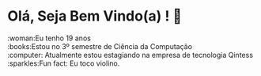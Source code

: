 <h1> Olá, Seja Bem Vindo(a) ! 👋</h1>
:woman:Eu tenho 19 anos<br/>
:books:Estou no 3º semestre de Ciência da Computação<br/>
:computer: Atualmente estou estagiando na empresa de tecnologia Qintess<br/>
:sparkles:Fun fact: Eu toco violino.

<!--
**Mariannamonteiro/Mariannamonteiro** is a ✨ _special_ ✨ repository because its `README.md` (this file) appears on your GitHub profile.

Here are some ideas to get you started:

- 🔭 I’m currently working on ...
- 🌱 I’m currently learning ...
- 👯 I’m looking to collaborate on ...
- 🤔 I’m looking for help with ...
- 💬 Ask me about ...
- 📫 How to reach me: ...
- 😄 Pronouns: ...
- ⚡ Fun fact: Eu toco violino.
-->
